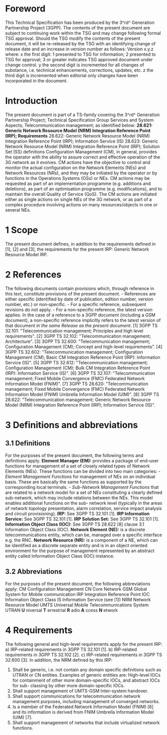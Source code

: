 # Foreword
This Technical Specification has been produced by the 3^rd^ Generation
Partnership Project (3GPP).
The contents of the present document are subject to continuing work within the
TSG and may change following formal TSG approval. Should the TSG modify the
contents of the present document, it will be re-released by the TSG with an
identifying change of release date and an increase in version number as
follows:
Version x.y.z
where:
x the first digit:
1 presented to TSG for information;
2 presented to TSG for approval;
3 or greater indicates TSG approved document under change control.
y the second digit is incremented for all changes of substance, i.e. technical
enhancements, corrections, updates, etc.
z the third digit is incremented when editorial only changes have been
incorporated in the document.
# Introduction
The present document is part of a TS-family covering the 3^rd^ Generation
Partnership Project; Technical Specification Group Services and System
Aspects; Telecommunication management; as identified below:
**28.621: Generic Network Resource Model (NRM) Integration Reference Point
(IRP); Requirements**
28.622: Generic Network Resource Model (NRM) Integration Reference Point
(IRP); Information Service (IS)
28.623: Generic Network Resource Model (NRM) Integration Reference Point
(IRP); Solution Set (SS) definitions
Configuration Management (CM), in general, provides the operator with the
ability to assure correct and effective operation of the 3G network as it
evolves. CM actions have the objective to control and monitor the actual
configuration on the Network Elements (NEs) and Network Resources (NRs), and
they may be initiated by the operator or by functions in the Operations
Systems (OSs) or NEs.
CM actions may be requested as part of an implementation programme (e.g.
additions and deletions), as part of an optimisation programme (e.g.
modifications), and to maintain the overall Quality of Service (QoS). The CM
actions are initiated either as single actions on single NEs of the 3G
network, or as part of a complex procedure involving actions on many
resources/objects in one or several NEs.
# 1 Scope
The present document defines, in addition to the requirements defined in [1],
[2] and [3], the requirements for the present IRP: Generic Network Resource
Model IRP.
# 2 References
The following documents contain provisions which, through reference in this
text, constitute provisions of the present document.
\- References are either specific (identified by date of publication, edition
number, version number, etc.) or non‑specific.
\- For a specific reference, subsequent revisions do not apply.
\- For a non-specific reference, the latest version applies. In the case of a
reference to a 3GPP document (including a GSM document), a non-specific
reference implicitly refers to the latest version of that document _in the
same Release as the present document_.
[1] 3GPP TS 32.101: \"Telecommunication management; Principles and high level
requirements\".
[2] 3GPP TS 32.102: \"Telecommunication management; Architecture\".
[3] 3GPP TS 32.600: \"Telecommunication management; Configuration Management
(CM); Concept and high-level requirements\".
[4] 3GPP TS 32.602: \"Telecommunication management; Configuration Management
(CM); Basic CM Integration Reference Point (IRP): Information Service (IS)\".
[5] 3GPP TS 32.612: \"Telecommunication management; Configuration Management
(CM); Bulk CM Integration Reference Point (IRP): Information Service (IS)\".
[6] 3GPP TS 32.107: \"Telecommunication management; Fixed Mobile Convergence
(FMC) Federated Network Information Model (FNIM)\".
[7] 3GPP TS 28.620: \"Telecommunication management; Fixed Mobile Convergence
(FMC) Federated Network Information Model (FNIM) Umbrella Information Model
(UIM)\".
[8] 3GPP TS 28.622: \"Telecommunication management; Generic Network Resource
Model (NRM) Integration Reference Point (IRP); Information Service (IS)\".
# 3 Definitions and abbreviations
## 3.1 Definitions
For the purposes of the present document, the following terms and definitions
apply.
**Element Manager (EM):** provides a package of end-user functions for
management of a set of closely related types of Network Elements (NEs). These
functions can be divided into two main categories:
_\- Element Management Functions_ for management of NEs on an individual
basis. These are basically the same functions as supported by the
corresponding local terminals.
_\- Sub-Network Management Functions_ that are related to a network model for
a set of NEs constituting a clearly defined sub-network, which may include
relations between the NEs. This model enables additional functions on the sub-
network level (typically in the areas of network topology presentation, alarm
correlation, service impact analysis and circuit provisioning).
**IRP:** See 3GPP TS 32.101 [1].
**IRP Information Service:** See 3GPP TS 32.101 [1].
**IRP Solution Set:** See 3GPP TS 32.101 [1].
**Information Object Class (IOC):** See 3GPP TS 28.622 [8] clause 3.1
Information Object Class (IOC).
**Network Element (NE):** is a discrete telecommunications entity, which can
be, managed over a specific interface e.g. the RNC.
**Network Resource (NR):** is a component of a NE, which can be identified as
a discrete separate entity and is in an object oriented environment for the
purpose of management represented by an abstract entity called Information
Object Class (IOC) instance.
## 3.2 Abbreviations
For the purposes of the present document, the following abbreviations apply:
CM Configuration Management
CN Core Network
GSM Global System for Mobile communication
IRP Integration Reference Point
IOC Information Object Class
IS Information Service (see [1])
NRM Network Resource Model
UMTS Universal Mobile Telecommunications System
UTRAN **U** niversal **T** errestrial **R** adio **A** ccess **N** etwork
# 4 Requirements
The following general and high-level requirements apply for the present IRP:
a) IRP-related requirements in 3GPP TS 32.101 [1].
b) IRP-related requirements in 3GPP TS 32.102 [2].
c) IRP-related requirements in 3GPP TS 32.600 [3].
In addition, the NRM defined by this IRP:
1) Shall be generic, i.e. not contain any domain specific definitions such as
UTRAN or CN entities. Examples of generic entities are: High-level IOCs for
containment of other more domain-specific IOCs, and abstract IOCs for sub-
classing by other more domain-specific IOCs.
2) Shall support management of UMTS-GSM Inter-system handover.
3) Shall support communications for telecommunication network management
purposes, including management of converged networks.
4) Is a member of the Federated Network Information Model (FNIM) [6] and its
information is derived from FNIM Umbrella Information Model (UIM) [7].
5) Shall support management of networks that include virtualized network
functions.
#